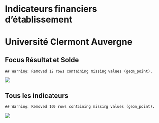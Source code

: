 Indicateurs financiers d’établissement
================

# Université Clermont Auvergne

## Focus Résultat et Solde

    ## Warning: Removed 12 rows containing missing values (geom_point).

![](université_clermont_auvergne_files/figure-gfm/etab.focus-1.png)<!-- -->

## Tous les indicateurs

    ## Warning: Removed 160 rows containing missing values (geom_point).

![](université_clermont_auvergne_files/figure-gfm/etab-1.png)<!-- -->
